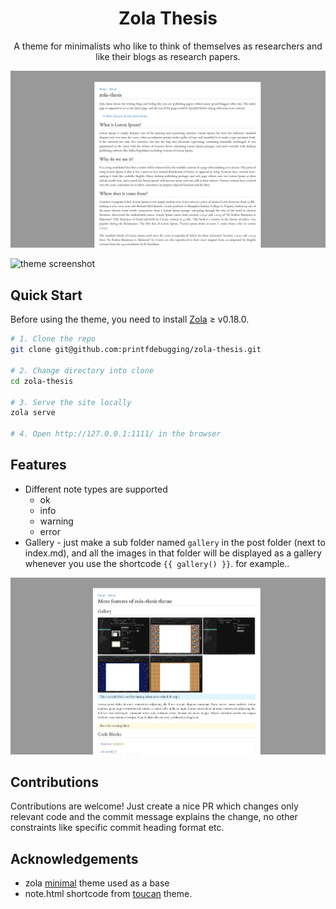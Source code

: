 <div align="center">
<h1>Zola Thesis</h1>
</div>
<div align="center">

A theme for  minimalists who like to  think of themselves as  researchers and like
their blogs as research papers.
</div>

![thesis-theme](assets/zola-thesis-theme.png)

![theme screenshot](screenshot.png)

## Quick Start

Before using the theme, you need to install [Zola](https://www.getzola.org/documentation/getting-started/installation/) ≥ v0.18.0.

```sh
# 1. Clone the repo
git clone git@github.com:printfdebugging/zola-thesis.git

# 2. Change directory into clone
cd zola-thesis

# 3. Serve the site locally
zola serve

# 4. Open http://127.0.0.1:1111/ in the browser
```

## Features
- Different note types are supported
  - ok
  - info
  - warning
  - error
- Gallery - just make a sub folder named `gallery` in the post folder (next to index.md), and all the images in that folder
  will be displayed as a gallery whenever you use the shortcode `{{ gallery() }}`. for example..

![gallery](assets/gallery.png)

## Contributions

Contributions are welcome! Just create a  nice PR which changes only relevant code
and the  commit message explains  the change,  no other constraints  like specific
commit heading format etc.

## Acknowledgements
- zola [minimal] theme used as a base
- note.html shortcode from [toucan] theme.

[minimal]: https://zola-minimal.vercel.app/
[toucan]: https://www.getzola.org/themes/toucan/
